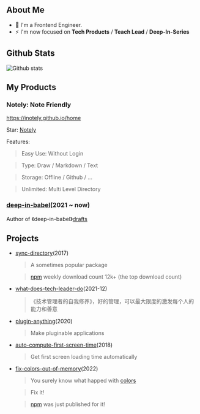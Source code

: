 ## About Me

- 👨  I'm a Frontend Engineer.
- ⚡   I'm now focused on **Tech Products** / **Teach Lead** / **Deep-In-Series**

## Github Stats

![Github stats](https://github-readme-stats.vercel.app/api/?username=hoperyy&show_icons=true&icon_color=CE1D2D&text_color=718096&bg_color=ffffff&hide_title=true)


## My Products


### Notely: Note Friendly

https://inotely.github.io/home

Star: [Notely](https://github.com/hoperyy/Notely)

Features:

>   Easy Use: Without Login

>   Type: Draw / Markdown / Text

>   Storage: Offline / Github / ... 

>   Unlimited: Multi Level Directory

### [deep-in-babel](https://github.com/hoperyy/deep-in-babel)(2021 ~ now)

Author of 《deep-in-babel》[drafts](https://hoperyy.github.io/deep-in-babel)

## Projects

+   [sync-directory](https://github.com/hoperyy/sync-directory)(2017)

    > A sometimes popular package

    > [npm](https://www.npmjs.com/package/sync-directory) weekly download count 12k+ (the top download count)

+   [what-does-tech-leader-do](https://github.com/hoperyy/what-does-tech-leader-do)(2021-12)

    > 《技术管理者的自我修养》，好的管理，可以最大限度的激发每个人的能力和善意

+   [plugin-anything](https://github.com/hoperyy/blog/issues/150)(2020)

    > Make pluginable applications

+   [auto-compute-first-screen-time](https://github.com/hoperyy/auto-compute-first-screen-time)(2018)

    > Get first screen loading time automatically

+   [fix-colors-out-of-memory](https://www.npmjs.com/package/fix-colors-out-of-memory)(2022)

    > You surely know what happed with [colors](https://github.com/Marak/colors.js/issues/285)
    
    > Fix it!

    > [npm](https://www.npmjs.com/package/fix-colors-out-of-memory) was just published for it!
